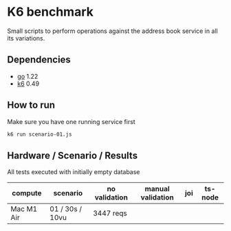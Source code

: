 # K6 benchmark

Small scripts to perform operations against the address book service in all its
variations.

## Dependencies

- [go][go] 1.22
- [k6][k6] 0.49

## How to run

Make sure you have one running service first

```bash
k6 run scenario-01.js
```

## Hardware / Scenario / Results

All tests executed with initially empty database

| compute    | scenario        | no validation | manual validation | joi | ts-node |
|------------|-----------------|---------------|-------------------|-----|---------|
| Mac M1 Air | 01 / 30s / 10vu | 3447 reqs     |                   |     |         |

[go]: https://go.dev
[k6]: https://grafana.com/docs/k6/latest/using-k6/http-requests
